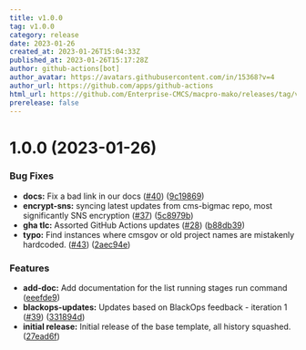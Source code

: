 ```yaml
---
title: v1.0.0
tag: v1.0.0
category: release
date: 2023-01-26
created_at: 2023-01-26T15:04:33Z
published_at: 2023-01-26T15:17:28Z
author: github-actions[bot]
author_avatar: https://avatars.githubusercontent.com/in/15368?v=4
author_url: https://github.com/apps/github-actions
html_url: https://github.com/Enterprise-CMCS/macpro-mako/releases/tag/v1.0.0
prerelease: false
---
```


# 1.0.0 (2023-01-26)


### Bug Fixes

* **docs:**  Fix a bad link in our docs ([#40](https://github.com/Enterprise-CMCS/macpro-om-template/issues/40)) ([9c19869](https://github.com/Enterprise-CMCS/macpro-om-template/commit/9c1986951b082bedd7ad40dc102b42567e938e4c))
* **encrypt-sns:** syncing latest updates from cms-bigmac repo, most significantly SNS encryption ([#37](https://github.com/Enterprise-CMCS/macpro-om-template/issues/37)) ([5c8979b](https://github.com/Enterprise-CMCS/macpro-om-template/commit/5c8979b953fc9a8b42a390a9cc5211594f349278))
* **gha tlc:**  Assorted GitHub Actions updates ([#28](https://github.com/Enterprise-CMCS/macpro-om-template/issues/28)) ([b88db39](https://github.com/Enterprise-CMCS/macpro-om-template/commit/b88db39fb0f1467763d0e885c65a053c71c22a1b))
* **typo:** Find instances where cmsgov or old project names are mistakenly hardcoded. ([#43](https://github.com/Enterprise-CMCS/macpro-om-template/issues/43)) ([2aec94e](https://github.com/Enterprise-CMCS/macpro-om-template/commit/2aec94e5ec6c1d6c3e86295581675a0fe30783e8))


### Features

* **add-doc:** Add documentation for the list running stages run command ([eeefde9](https://github.com/Enterprise-CMCS/macpro-om-template/commit/eeefde9539c353bbd697308d7cdc4d14d7da2b3c))
* **blackops-updates:**  Updates based on BlackOps feedback - iteration 1 ([#39](https://github.com/Enterprise-CMCS/macpro-om-template/issues/39)) ([331894d](https://github.com/Enterprise-CMCS/macpro-om-template/commit/331894d68bc89c1ff176cdaec38ca6806361e1f4))
* **initial release:**  Initial release of the base template, all history squashed. ([27ead6f](https://github.com/Enterprise-CMCS/macpro-om-template/commit/27ead6f97169a0ff5319a6d8b9f8a856e2602830))




